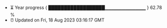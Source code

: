 - ⏳ Year progress { ██████████████████▁▁▁▁▁▁▁▁▁▁▁▁ } 62.78 %
- ⏰ Updated on Fri, 18 Aug 2023 03:16:17 GMT

